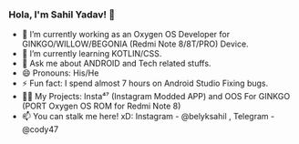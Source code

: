 ### Hola, I'm Sahil Yadav! 👋

- 🔭 I’m currently working as an Oxygen OS Developer for GINKGO/WILLOW/BEGONIA (Redmi Note 8/8T/PRO) Device.
- 🌱 I’m currently learning KOTLIN/CSS.
- 💬 Ask me about ANDROID and Tech related stuffs.
- 😄 Pronouns: His/He
- ⚡ Fun fact: I spend almost 7 hours on Android Studio Fixing bugs.
- 👨‍💻 My Projects: Insta⁴⁷ (Instagram Modded APP) and OOS For GINKGO (PORT Oxygen OS ROM for Redmi Note 8)
- 📫 You can stalk me here! xD: Instagram - @belyksahil , Telegram - @cody47

